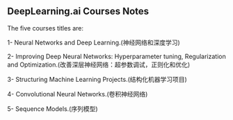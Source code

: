 ## DeepLearning.ai Courses Notes

The five courses titles are:

1- Neural Networks and Deep Learning.(神经网络和深度学习)

2- Improving Deep Neural Networks: Hyperparameter tuning, Regularization and Optimization.(改善深层神经网络：超参数调试，正则化和优化)

3- Structuring Machine Learning Projects.(结构化机器学习项目)

4- Convolutional Neural Networks.(卷积神经网络)

5- Sequence Models.(序列模型)
